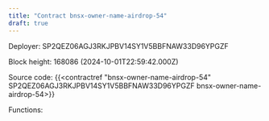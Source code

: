 ```yaml
---
title: "Contract bnsx-owner-name-airdrop-54"
draft: true
---
```

Deployer: SP2QEZ06AGJ3RKJPBV14SY1V5BBFNAW33D96YPGZF


 



Block height: 168086 (2024-10-01T22:59:42.000Z)

Source code: {{<contractref "bnsx-owner-name-airdrop-54" SP2QEZ06AGJ3RKJPBV14SY1V5BBFNAW33D96YPGZF bnsx-owner-name-airdrop-54>}}

Functions:


